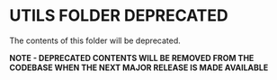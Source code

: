 # UTILS FOLDER DEPRECATED

The contents of this folder will be deprecated.

**NOTE - DEPRECATED CONTENTS WILL BE REMOVED FROM THE CODEBASE WHEN THE NEXT MAJOR RELEASE IS MADE AVAILABLE**